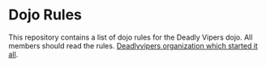 Dojo Rules
==========

This repository contains a list of dojo rules for the Deadly Vipers dojo.
All members should read the rules.
[Deadlyvipers organization which started it all](https://github.com/deadlyvipers).


